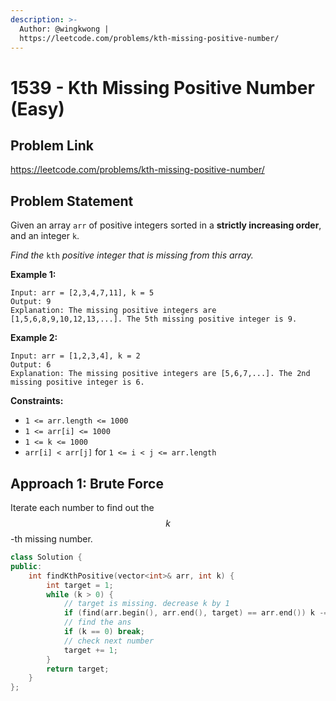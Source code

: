 ```yaml
---
description: >-
  Author: @wingkwong |
  https://leetcode.com/problems/kth-missing-positive-number/
---
```


# 1539 - Kth Missing Positive Number (Easy)

## Problem Link

https://leetcode.com/problems/kth-missing-positive-number/

## Problem Statement

Given an array `arr` of positive integers sorted in a **strictly increasing order**, and an integer `k`.

_Find the_ `kth` _positive integer that is missing from this array._

**Example 1:**

```
Input: arr = [2,3,4,7,11], k = 5
Output: 9
Explanation: The missing positive integers are [1,5,6,8,9,10,12,13,...]. The 5th missing positive integer is 9.
```

**Example 2:**

```
Input: arr = [1,2,3,4], k = 2
Output: 6
Explanation: The missing positive integers are [5,6,7,...]. The 2nd missing positive integer is 6.
```

**Constraints:**

* `1 <= arr.length <= 1000`
* `1 <= arr[i] <= 1000`
* `1 <= k <= 1000`
* `arr[i] < arr[j]` for `1 <= i < j <= arr.length`

## Approach 1: Brute Force

Iterate each number to find out the $$k$$-th missing number.

<SolutionAuthor name="@wingkwong"/>

```cpp
class Solution {
public:
    int findKthPositive(vector<int>& arr, int k) {
        int target = 1;
        while (k > 0) {
            // target is missing. decrease k by 1
            if (find(arr.begin(), arr.end(), target) == arr.end()) k -= 1;
            // find the ans
            if (k == 0) break;
            // check next number
            target += 1;
        }
        return target;
    }
};
```
